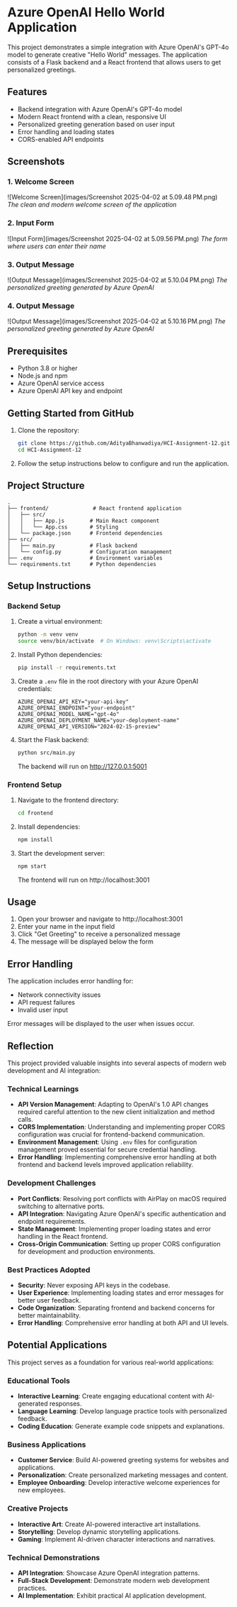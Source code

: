 # Azure OpenAI Hello World Application

This project demonstrates a simple integration with Azure OpenAI's GPT-4o model to generate creative "Hello World" messages. The application consists of a Flask backend and a React frontend that allows users to get personalized greetings.

## Features

- Backend integration with Azure OpenAI's GPT-4o model
- Modern React frontend with a clean, responsive UI
- Personalized greeting generation based on user input
- Error handling and loading states
- CORS-enabled API endpoints

## Screenshots

### 1. Welcome Screen
![Welcome Screen](images/Screenshot 2025-04-02 at 5.09.48 PM.png)
*The clean and modern welcome screen of the application*

### 2. Input Form
![Input Form](images/Screenshot 2025-04-02 at 5.09.56 PM.png)
*The form where users can enter their name*

### 3. Output Message
![Output Message](images/Screenshot 2025-04-02 at 5.10.04 PM.png)
*The personalized greeting generated by Azure OpenAI*

### 4. Output Message
![Output Message](images/Screenshot 2025-04-02 at 5.10.16 PM.png)
*The personalized greeting generated by Azure OpenAI*

## Prerequisites

- Python 3.8 or higher
- Node.js and npm
- Azure OpenAI service access
- Azure OpenAI API key and endpoint

## Getting Started from GitHub

1. Clone the repository:
   ```bash
   git clone https://github.com/AdityaBhanwadiya/HCI-Assignment-12.git
   cd HCI-Assignment-12
   ```

2. Follow the setup instructions below to configure and run the application.

## Project Structure

```
.
├── frontend/              # React frontend application
│   ├── src/
│   │   ├── App.js        # Main React component
│   │   └── App.css       # Styling
│   └── package.json      # Frontend dependencies
├── src/
│   ├── main.py           # Flask backend
│   └── config.py         # Configuration management
├── .env                  # Environment variables
└── requirements.txt      # Python dependencies
```

## Setup Instructions

### Backend Setup

1. Create a virtual environment:
   ```bash
   python -m venv venv
   source venv/bin/activate  # On Windows: venv\Scripts\activate
   ```

2. Install Python dependencies:
   ```bash
   pip install -r requirements.txt
   ```

3. Create a `.env` file in the root directory with your Azure OpenAI credentials:
   ```
   AZURE_OPENAI_API_KEY="your-api-key"
   AZURE_OPENAI_ENDPOINT="your-endpoint"
   AZURE_OPENAI_MODEL_NAME="gpt-4o"
   AZURE_OPENAI_DEPLOYMENT_NAME="your-deployment-name"
   AZURE_OPENAI_API_VERSION="2024-02-15-preview"
   ```

4. Start the Flask backend:
   ```bash
   python src/main.py
   ```
   The backend will run on http://127.0.0.1:5001

### Frontend Setup

1. Navigate to the frontend directory:
   ```bash
   cd frontend
   ```

2. Install dependencies:
   ```bash
   npm install
   ```

3. Start the development server:
   ```bash
   npm start
   ```
   The frontend will run on http://localhost:3001

## Usage

1. Open your browser and navigate to http://localhost:3001
2. Enter your name in the input field
3. Click "Get Greeting" to receive a personalized message
4. The message will be displayed below the form

## Error Handling

The application includes error handling for:
- Network connectivity issues
- API request failures
- Invalid user input

Error messages will be displayed to the user when issues occur.

## Reflection

This project provided valuable insights into several aspects of modern web development and AI integration:

### Technical Learnings
- **API Version Management**: Adapting to OpenAI's 1.0 API changes required careful attention to the new client initialization and method calls.
- **CORS Implementation**: Understanding and implementing proper CORS configuration was crucial for frontend-backend communication.
- **Environment Management**: Using `.env` files for configuration management proved essential for secure credential handling.
- **Error Handling**: Implementing comprehensive error handling at both frontend and backend levels improved application reliability.

### Development Challenges
- **Port Conflicts**: Resolving port conflicts with AirPlay on macOS required switching to alternative ports.
- **API Integration**: Navigating Azure OpenAI's specific authentication and endpoint requirements.
- **State Management**: Implementing proper loading states and error handling in the React frontend.
- **Cross-Origin Communication**: Setting up proper CORS configuration for development and production environments.

### Best Practices Adopted
- **Security**: Never exposing API keys in the codebase.
- **User Experience**: Implementing loading states and error messages for better user feedback.
- **Code Organization**: Separating frontend and backend concerns for better maintainability.
- **Error Handling**: Comprehensive error handling at both API and UI levels.

## Potential Applications

This project serves as a foundation for various real-world applications:

### Educational Tools
- **Interactive Learning**: Create engaging educational content with AI-generated responses.
- **Language Learning**: Develop language practice tools with personalized feedback.
- **Coding Education**: Generate example code snippets and explanations.

### Business Applications
- **Customer Service**: Build AI-powered greeting systems for websites and applications.
- **Personalization**: Create personalized marketing messages and content.
- **Employee Onboarding**: Develop interactive welcome experiences for new employees.

### Creative Projects
- **Interactive Art**: Create AI-powered interactive art installations.
- **Storytelling**: Develop dynamic storytelling applications.
- **Gaming**: Implement AI-driven character interactions and narratives.

### Technical Demonstrations
- **API Integration**: Showcase Azure OpenAI integration patterns.
- **Full-Stack Development**: Demonstrate modern web development practices.
- **AI Implementation**: Exhibit practical AI application development.